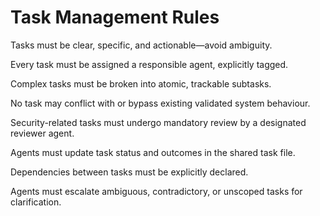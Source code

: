 # Task Management Rules

Tasks must be clear, specific, and actionable—avoid ambiguity.

Every task must be assigned a responsible agent, explicitly tagged.

Complex tasks must be broken into atomic, trackable subtasks.

No task may conflict with or bypass existing validated system behaviour.

Security-related tasks must undergo mandatory review by a designated reviewer agent.

Agents must update task status and outcomes in the shared task file.

Dependencies between tasks must be explicitly declared.

Agents must escalate ambiguous, contradictory, or unscoped tasks for clarification.
